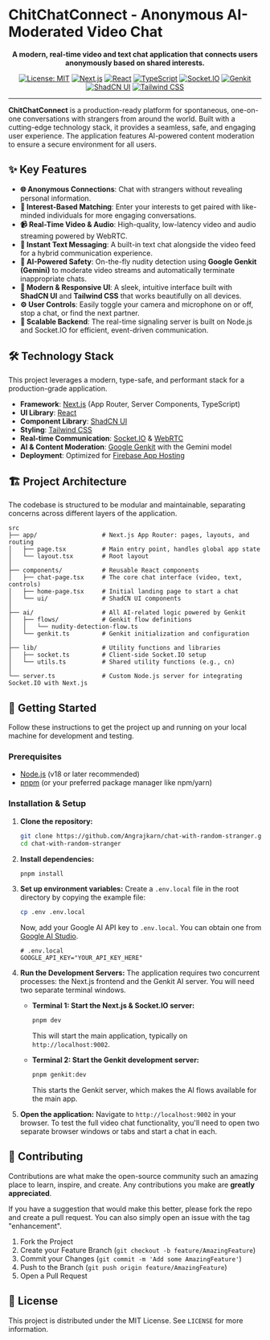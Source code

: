 
# ChitChatConnect - Anonymous AI-Moderated Video Chat

<div align="center">

**A modern, real-time video and text chat application that connects users anonymously based on shared interests.**

[![License: MIT](https://img.shields.io/badge/License-MIT-blue.svg)](https://opensource.org/licenses/MIT)
[![Next.js](https://img.shields.io/badge/Next.js-15.x-black?logo=next.js)](https://nextjs.org/)
[![React](https://img.shields.io/badge/React-18-blue?logo=react)](https://react.dev)
[![TypeScript](https://img.shields.io/badge/TypeScript-5.x-blue?logo=typescript)](https://www.typescriptlang.org/)
[![Socket.IO](https://img.shields.io/badge/Socket.IO-4.x-black?logo=socket.io)](https://socket.io/)
[![Genkit](https://img.shields.io/badge/Google_Genkit-1.x-orange?logo=google&logoColor=white)](https://firebase.google.com/docs/genkit)
[![ShadCN UI](https://img.shields.io/badge/ShadCN/UI-black?logo=shadcn-ui&logoColor=white)](https://ui.shadcn.com/)
[![Tailwind CSS](https://img.shields.io/badge/Tailwind_CSS-3.x-blue?logo=tailwindcss)](https://tailwindcss.com/)

</div>

---

**ChitChatConnect** is a production-ready platform for spontaneous, one-on-one conversations with strangers from around the world. Built with a cutting-edge technology stack, it provides a seamless, safe, and engaging user experience. The application features AI-powered content moderation to ensure a secure environment for all users.

## ✨ Key Features

-   **🌐 Anonymous Connections**: Chat with strangers without revealing personal information.
-   **🤝 Interest-Based Matching**: Enter your interests to get paired with like-minded individuals for more engaging conversations.
-   **📹 Real-Time Video & Audio**: High-quality, low-latency video and audio streaming powered by WebRTC.
-   **💬 Instant Text Messaging**: A built-in text chat alongside the video feed for a hybrid communication experience.
-   **🤖 AI-Powered Safety**: On-the-fly nudity detection using **Google Genkit (Gemini)** to moderate video streams and automatically terminate inappropriate chats.
-   **📱 Modern & Responsive UI**: A sleek, intuitive interface built with **ShadCN UI** and **Tailwind CSS** that works beautifully on all devices.
-   **⚙️ User Controls**: Easily toggle your camera and microphone on or off, stop a chat, or find the next partner.
-   **🚀 Scalable Backend**: The real-time signaling server is built on Node.js and Socket.IO for efficient, event-driven communication.

## 🛠️ Technology Stack

This project leverages a modern, type-safe, and performant stack for a production-grade application.

-   **Framework**: [Next.js](https://nextjs.org/) (App Router, Server Components, TypeScript)
-   **UI Library**: [React](https://react.dev/)
-   **Component Library**: [ShadCN UI](https://ui.shadcn.com/)
-   **Styling**: [Tailwind CSS](https://tailwindcss.com/)
-   **Real-time Communication**: [Socket.IO](https://socket.io/) & [WebRTC](https://webrtc.org/)
-   **AI & Content Moderation**: [Google Genkit](https://firebase.google.com/docs/genkit) with the Gemini model
-   **Deployment**: Optimized for [Firebase App Hosting](https://firebase.google.com/docs/app-hosting)

## 🏗️ Project Architecture

The codebase is structured to be modular and maintainable, separating concerns across different layers of the application.

```
src
├── app/                  # Next.js App Router: pages, layouts, and routing
│   ├── page.tsx          # Main entry point, handles global app state
│   └── layout.tsx        # Root layout
│
├── components/           # Reusable React components
│   ├── chat-page.tsx     # The core chat interface (video, text, controls)
│   ├── home-page.tsx     # Initial landing page to start a chat
│   └── ui/               # ShadCN UI components
│
├── ai/                   # All AI-related logic powered by Genkit
│   ├── flows/            # Genkit flow definitions
│   │   └── nudity-detection-flow.ts
│   └── genkit.ts         # Genkit initialization and configuration
│
├── lib/                  # Utility functions and libraries
│   ├── socket.ts         # Client-side Socket.IO setup
│   └── utils.ts          # Shared utility functions (e.g., cn)
│
└── server.ts             # Custom Node.js server for integrating Socket.IO with Next.js
```

## 🚀 Getting Started

Follow these instructions to get the project up and running on your local machine for development and testing.

### Prerequisites

-   [Node.js](https://nodejs.org/en) (v18 or later recommended)
-   [pnpm](https://pnpm.io/installation) (or your preferred package manager like npm/yarn)

### Installation & Setup

1.  **Clone the repository:**
    ```bash
    git clone https://github.com/Angrajkarn/chat-with-random-stranger.git
    cd chat-with-random-stranger
    ```

2.  **Install dependencies:**
    ```bash
    pnpm install
    ```

3.  **Set up environment variables:**
    Create a `.env.local` file in the root directory by copying the example file:
    ```bash
    cp .env .env.local
    ```
    Now, add your Google AI API key to `.env.local`. You can obtain one from [Google AI Studio](https://aistudio.google.com/app/apikey).
    ```env
    # .env.local
    GOOGLE_API_KEY="YOUR_API_KEY_HERE"
    ```

4.  **Run the Development Servers:**
    The application requires two concurrent processes: the Next.js frontend and the Genkit AI server. You will need two separate terminal windows.

    -   **Terminal 1: Start the Next.js & Socket.IO server:**
        ```bash
        pnpm dev
        ```
        This will start the main application, typically on `http://localhost:9002`.

    -   **Terminal 2: Start the Genkit development server:**
        ```bash
        pnpm genkit:dev
        ```
        This starts the Genkit server, which makes the AI flows available for the main app.

5.  **Open the application:**
    Navigate to `http://localhost:9002` in your browser. To test the full video chat functionality, you'll need to open two separate browser windows or tabs and start a chat in each.

## 🤝 Contributing

Contributions are what make the open-source community such an amazing place to learn, inspire, and create. Any contributions you make are **greatly appreciated**.

If you have a suggestion that would make this better, please fork the repo and create a pull request. You can also simply open an issue with the tag "enhancement".

1.  Fork the Project
2.  Create your Feature Branch (`git checkout -b feature/AmazingFeature`)
3.  Commit your Changes (`git commit -m 'Add some AmazingFeature'`)
4.  Push to the Branch (`git push origin feature/AmazingFeature`)
5.  Open a Pull Request

## 📄 License

This project is distributed under the MIT License. See `LICENSE` for more information.
